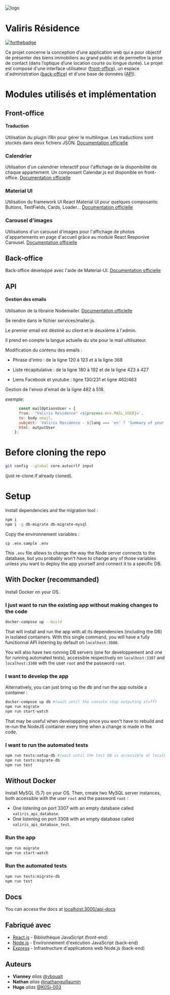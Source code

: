 ![logo](src/images/logo_valiris.png)
# Valiris Résidence

[![forthebadge](https://forthebadge.com/images/badges/made-with-javascript.svg)](http://forthebadge.com) 


Ce projet concerne la conception d’une application web qui a pour objectif de présenter des biens immobiliers au grand public et de permettre la prise de contact (dans l’optique d’une location courte ou longue durée). 
Le projet est composé d'une interface utilisateur ([front-office](https://github.com/WildCodeSchool/valiris-front)), un espace d'administration ([back-office](https://github.com/WildCodeSchool/valiris-back)) et d'une base de données ([API](https://github.com/WildCodeSchool/valiris-api)).

# Modules utilisés et implémentation
## Front-office

#### Traduction
Utilisation du plugin i18n pour gérer le multilingue. Les traductions sont stockés dans deux fichiers JSON.
[Documentation officielle](https://www.i18next.com/overview/getting-started)

### Calendrier
Utilisation d'un calendrier interactif pour l'affichage de la disponibilité de chaque appartement. Un composant Calendar.js est disponible en front-office.
[Documentation officielle](https://fullcalendar.io/docs/getting-started)

### Material UI
Utilisation du framework UI React Material UI pour quelques composants: Buttons, TextFields, Cards, Loader...
[Documentation officielle](https://material-ui.com/getting-started/installation/)

### Carousel d'images
Utilisations d'un carousel d'images pour l'affichage de photos d'appartements en page d'accueil grâce au module React Responive Carousel.
[Documentation officielle](https://react-responsive-carousel.js.org/)


## Back-office

Back-office développé avec l'aide de Material-UI.
[Documentation officielle](https://material-ui.com/getting-started/installation/)

## API

#### Gestion des emails

Utilisation de la librairie Nodemailer.
[Documentation officielle](https://nodemailer.com/about/)


Se rendre dans le fichier services/mailer.js.

Le premier email est déstiné au client et le deuxième à l'admin.

Il prend en compte la langue actuelle du site pour le mail ultilisateur.

Modification du contenu des emails : 

  * Phrase d'intro : de la ligne 120 à 123 et à la ligne 368
  
  * Liste récapitulative : de la ligne 180 à 192 et de la ligne 423 à 427

  * Liens Facebook et youtube : ligne 130/231 et ligne 462/463

Gestion de l'envoi d'email de la ligne 482 à 518.

*exemple:*

```javascript
      const mailOptionsUser = {
      from: `"Valiris Résidence" <${process.env.MAIL_USER}>`,
      to: body.email,
      subject: `Valiris Résidence - ${lang === 'en' ? 'Summary of your request' : 'Récapitulatif de votre demande'}`,
      html: outputUser
    };
```

# Before cloning the repo
```sh
git config --global core.autocrlf input
```
(just re-clone if already cloned).

# Setup

Install dependencies and the migration tool :
```sh
npm i
npm i -g db-migrate db-migrate-mysql
```
Copy the environnement variables : 
```
cp .env.sample .env
```
This `.env` file allows to change the way the Node server connects to the database, but you probably won't have to change any of those variables unless you want to deploy the app yourself and connect it to a specific DB.

## With Docker (recommanded)

Install Docker on your OS.

### I just want to run the existing app without making changes to the code
```sh
docker-compose up --build
```
That will install and run the app with all its dependencies (including the DB) in isolated containers. With this single command, you will have a fully functionnal API listening by default on `localhost:3000`. 

You will also have two running DB servers (one for developpement and one for running automated tests), accessible respectively on `localhost:3307` and `localhost:3308` with the user `root` and the password `root`.

### I want to develop the app

Alternatively, you can just bring up the db and run the app outside a container :
```sh
docker-compose up db #(wait until the console stop outputing stuff)
npm run migrate
npm run start-watch
```
That may be useful when developpping since you won't have to rebuild and re-run the NodeJS container every time when a change is made in the code.

### I want to run the automated tests
```sh
npm run tests:setup-db #(wait until the test DB is accessible at localhost:3308)
npm run tests:migrate-db
npm run test
```

## Without Docker

Install MySQL (5.7) on your OS. 
Then, create two MySQL server instances, both accessible with the user `root` and the password `root` : 
- One listening on port 3307 with an empty database called `valiris_api_database`. 
- One listening on port 3308 with an empty database called `valiris_api_database_test`.

### Run the app

```sh
npm run migrate
npm run start-watch
```

### Run the automated tests

```sh
npm run tests:migrate-db
npm run test
```

## Docs
You can access the docs at [localhost:3000/api-docs](http://localhost:3000/api-docs)

## Fabriqué avec
* [React.js](https://fr.reactjs.org/) - Bibliothèque JavaScript (front-end)
* [Node.js](https://nodejs.org/fr/) - Environnement d'exécution JavaScript (back-end)
* [Express](https://expressjs.com/fr/) - Infrastructure d'applications web Node.js (back-end)

## Auteurs

* **Vianney** _alias_ [@vboualt](https://github.com/vbouault)
* **Nathan** _alias_ [@nathanguillaumin](https://github.com/nathanguillaumin)
* **Hugo** _alias_ [@K0Si-003](https://github.com/K0Si-003)